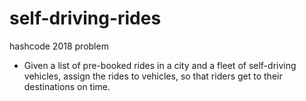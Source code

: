 # self-driving-rides
hashcode 2018 problem
- Given a list of pre-booked rides in a city and a fleet of self-driving vehicles, assign the rides to vehicles, so that riders get to their destinations on time.
